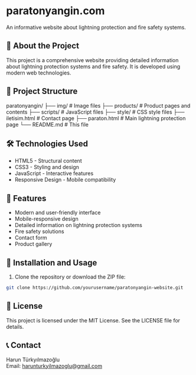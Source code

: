 # paratonyangin.com

An informative website about lightning protection and fire safety systems.

## 🚀 About the Project

This project is a comprehensive website providing detailed information about lightning protection systems and fire safety. It is developed using modern web technologies.

## 📁 Project Structure

paratonyangin/
├── img/ # Image files
├── products/ # Product pages and contents
├── scripts/ # JavaScript files
├── style/ # CSS style files
├── iletisim.html # Contact page
├── paraton.html # Main lightning protection page
└── README.md # This file


## 🛠️ Technologies Used

- HTML5 - Structural content  
- CSS3 - Styling and design  
- JavaScript - Interactive features  
- Responsive Design - Mobile compatibility  

## 🎯 Features

- Modern and user-friendly interface  
- Mobile-responsive design  
- Detailed information on lightning protection systems  
- Fire safety solutions  
- Contact form  
- Product gallery  

## 🚀 Installation and Usage

1. Clone the repository or download the ZIP file:

```bash
git clone https://github.com/yourusername/paratonyangin-website.git
```
## 📄 License

This project is licensed under the MIT License. See the LICENSE file for details.

## 📞 Contact

Harun Türkyılmazoğlu  
Email: harunturkyilmazoglu@gmail.com
